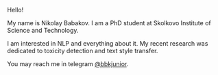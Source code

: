 
Hello! 

My name is Nikolay Babakov. I am a PhD student at Skolkovo Institute of Science and Technology.

I am interested in NLP and everything about it. My recent research was dedicated to toxicity detection and text style transfer.

You may reach me in telegram [@bbkjunior](https://t.me/YallenGusev).



<!--
**bbkjunior/bbkjunior** is a ✨ _special_ ✨ repository because its `README.md` (this file) appears on your GitHub profile.

Here are some ideas to get you started:

- 🔭 I’m currently working on ...
- 🌱 I’m currently learning ...
- 👯 I’m looking to collaborate on ...
- 🤔 I’m looking for help with ...
- 💬 Ask me about ...
- 📫 How to reach me: ...
- 😄 Pronouns: ...
- ⚡ Fun fact: ...
-->
